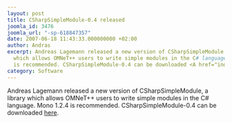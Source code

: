 ```yaml
---
layout: post
title: CSharpSimpleModule-0.4 released
joomla_id: 3476
joomla_url: "-sp-618847357"
date: 2007-06-18 11:43:33.000000000 +02:00
author: Andras
excerpt: Andreas Lagemann released a new version of CSharpSimpleModule, a library
  which allows OMNeT++ users to write simple modules in the C# language. Mono 1.2.4
  is recommended. CSharpSimpleModule-0.4 can be downloaded <A href="index.php?option=com_docman&task=doc_details&gid=2075">here</A>.
category: Software
---
```

Andreas Lagemann released a new version of CSharpSimpleModule, a library which allows OMNeT++ users to write simple modules in the C# language. Mono 1.2.4 is recommended. CSharpSimpleModule-0.4 can be downloaded <A href="index.php?option=com_docman&task=doc_details&gid=2075">here</A>.
